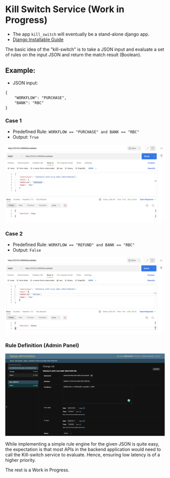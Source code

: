 # Kill Switch Service (Work in Progress)

- The app `kill_switch` will eventually be a stand-alone django app.
- [Django Installable Guide](https://realpython.com/installable-django-app/)

The basic idea of the "kill-switch" is to take a JSON input and evaluate a set of rules on the input JSON and return the match result (Boolean).

## Example:
- JSON input:
```
{
	"WORKFLOW": "PURCHASE",
	"BANK": "RBC"
}
```

### Case 1

- Predefined Rule: `WORKFLOW == "PURCHASE" and BANK == "RBC"`
- Output: `True`

![Validate True](./screenshots/validate-true.png)

### Case 2

- Predefined Rule: `WORKFLOW == "REFUND" and BANK == "RBC"`
- Output: `False`

![Validate False](./screenshots/validate-false.png)

### Rule Definition (Admin Panel)

![Admin Panel](./screenshots/admin-rule.png)


While implementing a simple rule engine for the given JSON is quite easy, the expectation is that most APIs in the backend application would need to call the Kill-switch service to evaluate. Hence, ensuring low latency is of a higher priority.

The rest is a Work in Progress.